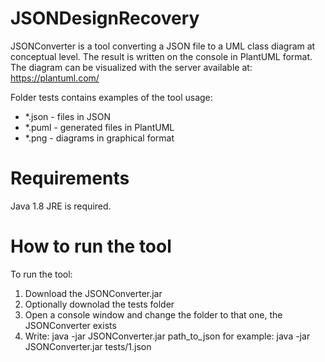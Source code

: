 # JSONDesignRecovery

JSONConverter is a tool converting a JSON file to a UML class diagram at conceptual level.
The result is written on the console in PlantUML format.
The diagram can be visualized with the server available at: https://plantuml.com/

Folder tests contains examples of the tool usage: 
- *.json - files in JSON
- *.puml - generated files in PlantUML
- *.png - diagrams in graphical format

# Requirements
Java 1.8 JRE is required.

# How to run the tool
To run the tool:
1. Download the JSONConverter.jar
2. Optionally downolad the tests folder
2. Open a console window and change the folder to that one, the JSONConverter exists
3. Write:
  java -jar JSONConverter.jar path_to_json
for example:
  java -jar JSONConverter.jar tests/1.json
  
